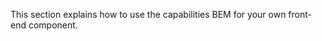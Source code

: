 <!--
{
    "title": "Tutorials",
    "createDate": "04-02-2014",
    "editDate": "",
    "summary": "Tutorials for BEM methodology.",
    "thumbnail": "",
    "authors": ["stepanova-varvara"],
    "tags": ["BEM"],
    "translators": ["stepanova-varvara"]
}
#META_LABEL-->

This section explains how to use the capabilities BEM for your own front-end component.
